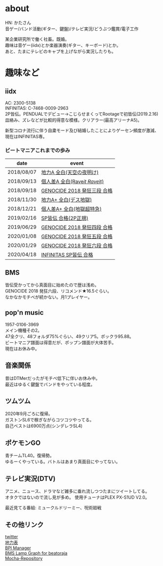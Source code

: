 # about
HN: かたさん  
音ゲー/バンド活動(ギター、鍵盤)/テレビ実況/どうぶつ鑑賞/電子工作

某企業研究所で働く社畜。既婚。  
趣味は音ゲー(iidx)とか楽器演奏(ギター、キーボード)とか。  
あと、たまにテレビのキャプを上げながら実況したりも。

# 趣味など
## iidx
AC: 2300-5138  
INFINITAS: C-7468-0009-2963  
2P皆伝。PENDUALでデビュー→こじらせまくってRootageで初皆伝(2019.2.16)  
皿絡み、ズレなどが比較的得意な模様。クリアラー(最高アリーナA5)。  
  
新型コロナ流行に伴う自粛モード及び結婚したことによりゲーセン頻度が激減、現在はINFINITAS専。  

### ビートマニアこれまでの歩み

|date|event|
|---|---|
|2018/08/07|[地力A 全白(天空の夜明け)](https://twitter.com/cold_planet_/status/1026810874512588800?s=20)|
|2018/09/13|[個人差A 全白(Rave*it Rave*it)](https://twitter.com/cold_planet_/status/1040227044338987009?s=20)|
|2018/09/18|[GENOCIDE 2018 発狂三段 合格](https://twitter.com/cold_planet_/status/1042077004751720454)|
|2018/11/30|[地力A+ 全白(デス地獄)](https://twitter.com/cold_planet_/status/1068773190699085824)|
|2018/12/21|[個人差A+ 全白(地獄超特急)](https://twitter.com/cold_planet_/status/1076105563769958400)|
|2019/02/16|[SP皆伝 合格(2P正規)](https://twitter.com/cold_planet_/status/1096677019184619520)|
|2019/06/29|[GENOCIDE 2018 発狂四段 合格](https://twitter.com/cold_planet_/status/1145181065981521920?s=19)|
|2020/01/08|[GENOCIDE 2018 発狂五段 合格](https://twitter.com/cold_planet_/status/1214946034314465280)|
|2020/01/29|[GENOCIDE 2018 発狂六段 合格](https://twitter.com/cold_planet_/status/1222182047017365506)|
|2020/04/18|[INFINITAS SP皆伝 合格](https://twitter.com/cold_planet_/status/1251157218633715714)|

## BMS
皆伝受かってから真面目に始めたので歴は浅め。  
GENOCIDE 2018 発狂六段、リコメンド★16.5ぐらい。  
なかなかモチベが続かない。月1プレイヤー。  

## pop'n music
1957-0106-3969  
メイン機種その2。  
47全クリ、48フォルダ75%ぐらい、49クリア5。ポックラ95.88。  
ビートマニア譜面は得意だが、ポップン譜面が大体苦手。  
現在はお休み中。

## 音楽関係
昔はDTMerだったがモチベ低下に伴いお休み中。  
最近はゆるく鍵盤でバンドをやっている程度。  

## ツムツム
2020年9月ごろに復帰。  
ガストンSL6で稼ぎながらコツコツやってる。  
自己ベストは6900万点(シンデレラSL4)

## ポケモンGO
青チームTL40。復帰勢。  
ゆるーくやっている。バトルはあまり真面目にやってない。  

## テレビ実況(DTV)
アニメ、ニュース、ドラマなど雑多に垂れ流しつつたまにツイートしてる。  
オタクではないので流し見が多め。
使用チューナはPLEX PX-S1UD V2.0。  
  
最近見てる番組: ミュークルドリーミー、呪術廻戦  

## その他リンク
[twitter](https://twitter.com/cold_planet_)  
[地力表](https://sp12.iidx.app/sheets/2300-5138/hard)  
[BPI Manager](https://bpi.poyashi.me/u/KATA)  
[BMS Lamp Graph for beatoraja](http://lnt.softether.net/cgi-bin/beatoraja/view.php?id=325)  
[Mocha-Repository](https://mocha-repository.info/player.php?id=355)  
